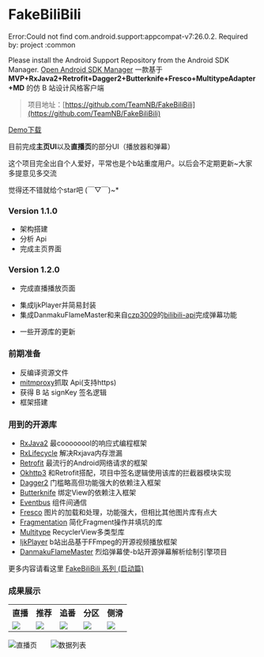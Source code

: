 # FakeBiliBili
Error:Could not find com.android.support:appcompat-v7:26.0.2.
Required by:
    project :common

Please install the Android Support Repository from the Android SDK Manager.
<a href="openAndroidSdkManager">Open Android SDK Manager</a>
一款基于 **MVP+RxJava2+Retrofit+Dagger2+Butterknife+Fresco+MultitypeAdapter+MD** 的仿 B 站设计风格客户端

> 项目地址：[https://github.com/TeamNB/FakeBiliBili](https://github.com/TeamNB/FakeBiliBili)

[Demo下载](https://github.com/TeamNB/FakeBiliBili/raw/master/FakeBiliBili_demo.apk)

目前完成**主页UI**以及**直播页**的部分UI（播放器和弹幕）

这个项目完全出自个人爱好，平常也是个b站重度用户。以后会不定期更新~大家多提意见多交流

觉得还不错就给个star吧 (￣▽￣)~*

### Version 1.1.0

* 架构搭建
* 分析 Api
* 完成主页界面

### Version 1.2.0
* 完成直播播放页面
 + 集成IjkPlayer并简易封装
 + 集成DanmakuFlameMaster和来自[czp3009](https://github.com/czp3009)的[bilibili-api](https://github.com/czp3009/bilibili-api)完成弹幕功能
* 一些开源库的更新

### 前期准备

* 反编译资源文件
* [mitmproxy](https://mitmproxy.org/)抓取 Api(支持https)
* 获得 B 站 signKey 签名逻辑
* 框架搭建

### 用到的开源库
* [RxJava2](https://github.com/ReactiveX/RxJava) 最coooooool的响应式编程框架
* [RxLifecycle](https://github.com/trello/RxLifecycle) 解决Rxjava内存泄漏
* [Retrofit](https://github.com/square/retrofit) 最流行的Android网络请求的框架
* [Okhttp3](https://github.com/square/okhttp) 和Retrofit搭配，项目中签名逻辑使用该库的拦截器模块实现
* [Dagger2](https://github.com/google/dagger) 门槛略高但功能强大的依赖注入框架
* [Butterknife](https://github.com/JakeWharton/butterknife) 绑定View的依赖注入框架
* [Eventbus](https://github.com/greenrobot/EventBus) 组件间通信
* [Fresco](https://github.com/facebook/fresco) 图片的加载和处理，功能强大，但相比其他图片库有点大
* [Fragmentation](https://github.com/YoKeyword/Fragmentation) 简化Fragment操作并填坑的库
* [Multitype](https://github.com/drakeet/MultiType) RecyclerView多类型库
* [IjkPlayer](https://github.com/Bilibili/ijkplayer) b站出品基于FFmpeg的开源视频播放框架
* [DanmakuFlameMaster](https://github.com/Bilibili/DanmakuFlameMaster) 烈焰弹幕使-b站开源弹幕解析绘制引擎项目

更多内容请看这里 [FakeBiliBili 系列 (启动篇)](http://www.jianshu.com/p/b3b9e13bd842)

### 成果展示

<table>
	<tr>
		<th>直播</th>
		<th>推荐</th>
		<th>追番</th>
		<th>分区</th>
		<th>侧滑</th>
	</tr>
	<tr>
		  <td>
			  <img src="http://image-repository.oss-cn-beijing.aliyuncs.com/main_page_live.png"/>
		  </td>
		  <td>
			  <img src="http://image-repository.oss-cn-beijing.aliyuncs.com/main_page_recommend.png"/>
		  </td>
		  <td>
			  <img src="http://image-repository.oss-cn-beijing.aliyuncs.com/main_page_bangumi.png"/>
      </td>
		  <td>
			  <img src="http://image-repository.oss-cn-beijing.aliyuncs.com/main_page_region.png"/>
		  </td>
		  <td>
			  <img src="http://image-repository.oss-cn-beijing.aliyuncs.com/main_page_drawer.png"/>
		  </td>
	</tr>
</table>

![直播页](http://image-repository.oss-cn-beijing.aliyuncs.com/live_page.gif)&nbsp;&nbsp;&nbsp;&nbsp;&nbsp;&nbsp;
![数据列表](http://image-repository.oss-cn-beijing.aliyuncs.com/LoadMore.gif)
